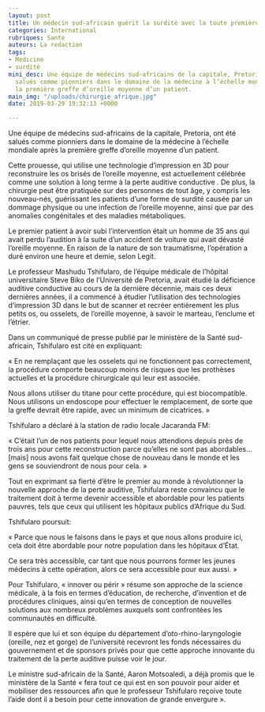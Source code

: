 ```yaml
---
layout: post
title: Un médecin sud-africain guérit la surdité avec la toute première greffe d’oreille
categories: International
rubriques: Sante
auteurs: La redaction
tags:
- Medicine
- surdité
mini_desc: Une équipe de médecins sud-africains de la capitale, Pretoria, ont été
  salués comme pionniers dans le domaine de la médecine à l’échelle mondiale après
  la première greffe d’oreille moyenne d’un patient.
main_img: "/uploads/chirurgie_afrique.jpg"
date: 2019-03-29 19:32:13 +0000

---
```

Une équipe de médecins sud-africains de la capitale, Pretoria, ont été salués comme pionniers dans le domaine de la médecine à l’échelle mondiale après la première greffe d’oreille moyenne d’un patient.

Cette prouesse, qui utilise une technologie d’impression en 3D pour reconstruire les os brisés de l’oreille moyenne, est actuellement célébrée comme une solution à long terme à la perte auditive conductive . De plus, la chirurgie peut être pratiquée sur des personnes de tout âge, y compris les nouveau-nés, guérissant les patients d’une forme de surdité causée par un dommage physique ou une infection de l’oreille moyenne, ainsi que par des anomalies congénitales et des maladies métaboliques.

Le premier patient à avoir subi l’intervention était un homme de 35 ans qui avait perdu l’audition à la suite d’un accident de voiture qui avait dévasté l’oreille moyenne. En raison de la nature de son traumatisme, l’opération a duré environ une heure et demie, selon Legit.

Le professeur Mashudu Tshifularo, de l’équipe médicale de l’hôpital universitaire Steve Biko de l’Université de Pretoria, avait étudié la déficience auditive conductive au cours de la dernière décennie, mais ces deux dernières années, il a commencé à étudier l’utilisation des technologies d’impression 3D dans le but de scanner et recréer entièrement les plus petits os, ou osselets, de l’oreille moyenne, à savoir le marteau, l’enclume et l’étrier.

Dans un communiqué de presse publié par le ministère de la Santé sud-africain, Tshifularo est cité en expliquant:

« En ne remplaçant que les osselets qui ne fonctionnent pas correctement, la procédure comporte beaucoup moins de risques que les prothèses actuelles et la procédure chirurgicale qui leur est associée.

Nous allons utiliser du titane pour cette procédure, qui est biocompatible. Nous utilisons un endoscope pour effectuer le remplacement, de sorte que la greffe devrait être rapide, avec un minimum de cicatrices. »

Tshifularo a déclaré à la station de radio locale Jacaranda FM:

« C’était l’un de nos patients pour lequel nous attendions depuis près de trois ans pour cette reconstruction parce qu’elles ne sont pas abordables… \[mais\] nous avons fait quelque chose de nouveau dans le monde et les gens se souviendront de nous pour cela. »

Tout en exprimant sa fierté d’être le premier au monde à révolutionner la nouvelle approche de la perte auditive, Tshifulara reste convaincu que le traitement doit à terme devenir accessible et abordable pour les patients pauvres, tels que ceux qui utilisent les hôpitaux publics d’Afrique du Sud.

Tshifularo poursuit:

« Parce que nous le faisons dans le pays et que nous allons produire ici, cela doit être abordable pour notre population dans les hôpitaux d’État.

Ce sera très accessible, car tant que nous pourrons former les jeunes médecins à cette opération, alors ce sera accessible pour eux aussi. »

Pour Tshifularo, « innover ou périr » résume son approche de la science médicale, à la fois en termes d’éducation, de recherche, d’invention et de procédures cliniques, ainsi qu’en termes de conception de nouvelles solutions aux nombreux problèmes auxquels sont confrontées les communautés en difficulté.

Il espère que lui et son équipe du département d’oto-rhino-laryngologie (oreille, nez et gorge) de l’université recevront les fonds nécessaires du gouvernement et de sponsors privés pour que cette approche innovante du traitement de la perte auditive puisse voir le jour.

Le ministre sud-africain de la Santé, Aaron Motsoaledi, a déjà promis que le ministère de la Santé « fera tout ce qui est en son pouvoir pour aider et mobiliser des ressources afin que le professeur Tshifularo reçoive toute l’aide dont il a besoin pour cette innovation de grande envergure ».
